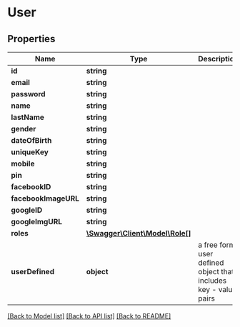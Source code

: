 # User

## Properties
Name | Type | Description | Notes
------------ | ------------- | ------------- | -------------
**id** | **string** |  | 
**email** | **string** |  | 
**password** | **string** |  | [optional] 
**name** | **string** |  | 
**lastName** | **string** |  | 
**gender** | **string** |  | [optional] 
**dateOfBirth** | **string** |  | [optional] 
**uniqueKey** | **string** |  | [optional] 
**mobile** | **string** |  | [optional] 
**pin** | **string** |  | [optional] 
**facebookID** | **string** |  | [optional] 
**facebookImageURL** | **string** |  | [optional] 
**googleID** | **string** |  | [optional] 
**googleImgURL** | **string** |  | [optional] 
**roles** | [**\Swagger\Client\Model\Role[]**](Role.md) |  | [optional] 
**userDefined** | **object** | a free form user defined object that includes key - value pairs | [optional] 

[[Back to Model list]](../README.md#documentation-for-models) [[Back to API list]](../README.md#documentation-for-api-endpoints) [[Back to README]](../README.md)


